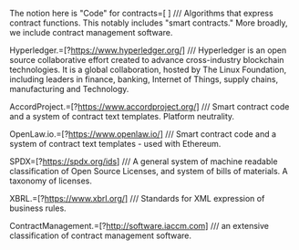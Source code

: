 The notion here is "Code" for contracts=[ ] /// Algorithms that express contract functions.  This notably includes "smart contracts."  More broadly, we include contract management software.

Hyperledger.=[?https://www.hyperledger.org/] /// Hyperledger is an open source collaborative effort created to advance cross-industry blockchain technologies. It is a global collaboration, hosted by The Linux Foundation, including leaders in finance, banking, Internet of Things, supply chains, manufacturing and Technology.  

AccordProject.=[?https://www.accordproject.org/] /// Smart contract code and a system of contract text templates.  Platform neutrality.

OpenLaw.io.=[?https://www.openlaw.io/] /// Smart contract code and a system of contract text templates - used with Ethereum.

SPDX=[?https://spdx.org/ids] /// A general system of machine readable classification of Open Source Licenses, and system of bills of materials.  A taxonomy of licenses.

XBRL.=[?https://www.xbrl.org/] /// Standards for XML expression of business rules.

ContractManagement.=[?http://software.iaccm.com] /// an extensive classification of contract management software.
